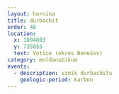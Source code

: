 ```yaml
---
layout: hornina
title: durbachit
order: 48
location:
  x: 1094803
  y: 735855
  text: Votice (okres Benešov)
category: moldanubikum
events:
  - description: vznik durbachitu
    geologic-period: karbon
---
```


